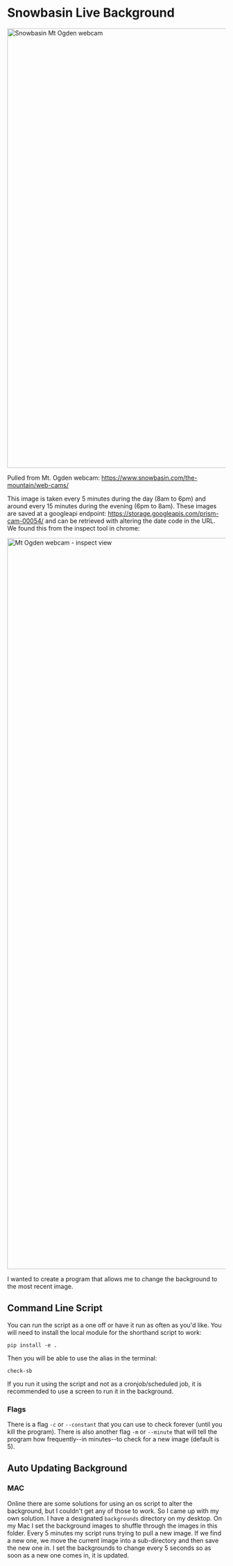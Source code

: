 # Snowbasin Live Background

<img width="1010" alt="Snowbasin Mt Ogden webcam" src="https://github.com/jaceiverson/snowbasin-background-auto-updater/assets/47643209/0851141a-537c-4416-8b85-bcfec7935f33">

Pulled from Mt. Ogden webcam: https://www.snowbasin.com/the-mountain/web-cams/

This image is taken every 5 minutes during the day (8am to 6pm) and around every 15 minutes during the evening (6pm to 8am). These images are saved at a googleapi endpoint: https://storage.googleapis.com/prism-cam-00054/ and can be retrieved with altering the date code in the URL. We found this from the inspect tool in chrome: 

<img width="1680" alt="Mt Ogden webcam - inspect view" src="https://github.com/jaceiverson/snowbasin-background-auto-updater/assets/47643209/b7b9a72a-5e91-4697-b2d6-f1b2147e0806">

I wanted to create a program that allows me to change the background to the most recent image.

## Command Line Script

You can run the script as a one off or have it run as often as you'd like. You will need to install the local module for the shorthand script to work:

```
pip install -e .
```

Then you will be able to use the alias in the terminal:

```
check-sb
```

If you run it using the script and not as a cronjob/scheduled job, it is recommended to use a screen to run it in the background.

### Flags

There is a flag `-c` or `--constant` that you can use to check forever (until you kill the program). There is also another flag `-m` or `--minute` that will tell the program how frequently--in minutes--to check for a new image (default is 5).

## Auto Updating Background

### MAC

Online there are some solutions for using an os script to alter the background, but I couldn't get any of those to work. So I came up with my own solution. I have a designated `backgrounds` directory on my desktop. On my Mac I set the background images to shuffle through the images in this folder. Every 5 minutes my script runs trying to pull a new image. If we find a new one, we move the current image into a sub-directory and then save the new one in. I set the backgrounds to change every 5 seconds so as soon as a new one comes in, it is updated.
